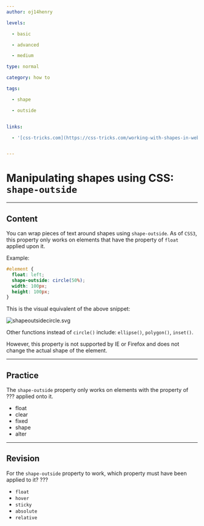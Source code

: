 ```yaml
---
author: oj14henry

levels:

  - basic

  - advanced

  - medium

type: normal

category: how to

tags:

  - shape

  - outside


links:

  - '[css-tricks.com](https://css-tricks.com/working-with-shapes-in-web-design/){website}'


---
```


# Manipulating shapes using CSS: `shape-outside`

---

## Content

You can wrap pieces of text around shapes using `shape-outside`. As of `CSS3`, this property only works on elements that have the property of `float` applied upon it.

Example:

```css
#element {
  float: left;
  shape-outside: circle(50%);
  width: 100px;
  height: 100px;
}
```

This is the visual equivalent of the above snippet:

![shapeoutsidecircle.svg](%3Csvg%20version%3D%221.2%22%20baseProfile%3D%22tiny%22%20xmlns%3D%22http%3A%2F%2Fwww.w3.org%2F2000%2Fsvg%22%20height%3D%22auto%22%20viewBox%3D%220%200%20612%20200%22%3E%0A%20%20%3Cpath%20fill%3D%22%23596294%22%20stroke%3D%22%23000%22%20stroke-width%3D%22.25%22%20stroke-miterlimit%3D%2210%22%20d%3D%22M0%200h612v200H0z%22%2F%3E%0A%20%20%3Ccircle%20fill%3D%22%23FFF%22%20stroke%3D%22%23000%22%20stroke-width%3D%22.25%22%20stroke-miterlimit%3D%2210%22%20cx%3D%22100%22%20cy%3D%22100%22%20r%3D%22100%22%2F%3E%0A%20%20%3Ctext%20transform%3D%22translate%28162.581%2022.911%29%22%20fill%3D%22%23FFF%22%20font-family%3D%22'Roboto-Regular'%22%20font-size%3D%2222%22%3E%0A%20%20%20%20This%20is%20how%20the%20shape-outside%20property%20wraps%20text%0A%20%20%3C%2Ftext%3E%0A%20%20%3Ctext%20transform%3D%22translate%28186%2048.511%29%22%20fill%3D%22%23FFF%22%20font-family%3D%22'Roboto-Regular'%22%20font-size%3D%2222%22%3E%0A%20%20%20%20around%20the%20element.%20This%20is%20how%20the%20shape-%0A%20%20%3C%2Ftext%3E%0A%20%20%3Ctext%20transform%3D%22translate%28197%2074.111%29%22%20fill%3D%22%23FFF%22%20font-family%3D%22'Roboto-Regular'%22%20font-size%3D%2222%22%3E%0A%20%20%20%20outside%20property%20wraps%20text%20around%20the%0A%20%20%3C%2Ftext%3E%0A%20%20%3Ctext%20transform%3D%22translate%28201.844%2099.71%29%22%20fill%3D%22%23FFF%22%20font-family%3D%22'Roboto-Regular'%22%20font-size%3D%2222%22%3E%0A%20%20%20%20element.%20This%20is%20how%20the%20shape-outside%0A%20%20%3C%2Ftext%3E%0A%20%20%3Ctext%20transform%3D%22translate%28201.844%20125.311%29%22%20fill%3D%22%23FFF%22%20font-family%3D%22'Roboto-Regular'%22%20font-size%3D%2222%22%3E%0A%20%20%20%20property%20wraps%20text%20around%20the%20element.%20This%0A%20%20%3C%2Ftext%3E%0A%20%20%3Ctext%20transform%3D%22translate%28192%20150.911%29%22%20fill%3D%22%23FFF%22%20font-family%3D%22'Roboto-Regular'%22%20font-size%3D%2222%22%3E%0A%20%20%20%20is%20how%20the%20shape-outside%20property%20wraps%20text%0A%20%20%3C%2Ftext%3E%0A%20%20%3Ctext%20transform%3D%22translate%28175%20176.511%29%22%20fill%3D%22%23FFF%22%20font-family%3D%22'Roboto-Regular'%22%20font-size%3D%2222%22%3E%0A%20%20%20%20around%20the%20element.%0A%20%20%3C%2Ftext%3E%0A%3C%2Fsvg%3E%0A)

Other functions instead of `circle()` include: `ellipse()`, `polygon()`, `inset()`.

However, this property is not supported by IE or Firefox and does not change the actual shape of the element.

---

## Practice

The `shape-outside` property only works on elements with the property of ??? applied onto it.

- float
- clear
- fixed
- shape
- alter

---

## Revision

For the `shape-outside` property to work, which property must have been applied to it? ???

- `float`
- `hover`
- `sticky`
- `absolute`
- `relative`
